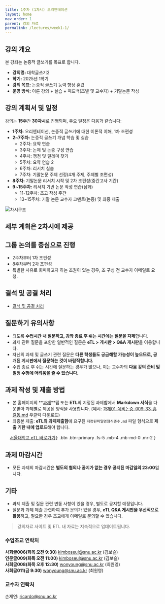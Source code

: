 ```yaml
---
title: 1주차 (1차시) 오리엔테이션
layout: home
nav_order: 1
parent: 강의 자료
permalink: /lectures/week1-1/
---
```


## 강의 개요

본 강좌는 논증적 글쓰기를 목표로 합니다.

- **강의명:** 대학글쓰기2
- **학기:** 2025년 1학기
- **강의 목표:** 논증적 글쓰기 능력 향상 훈련
- **운영 방식:** 이론 강의 + 실습 + 피드백(조별 및 교수자) + 기말논문 작성

## 강의 계획서 및 일정

강의는 **15주**간 **30차시**로 진행되며, 주요 일정은 다음과 같습니다:

- **1주차:** 오리엔테이션, 논증적 글쓰기에 대한 이론적 이해, 1차 조편성
- **2~7주차:** 논증적 글쓰기 개념 학습 및 실습
  - 2주차: 요약 연습
  - 3주차: 논제 및 논증 구성 연습
  - 4주차: 쟁점 및 딜레마 찾기
  - 5주차: 요약 연습 2
  - 6주차: 리서치 실습
  - 7주차: 기말논문 주제 선정(4개 주제, 주제별 조편성)
- **8주차:** 기말논문 리서치 시작 및 2차 조편성(중간고사 기간)
- **9~15주차:** 리서치 기반 논문 작성 연습(심화)
  - 11-12주차: 초고 작성 주간
  - 13~15주차: 기말 논문 교수자 코멘트(논증) 및 최종 제출

![차시구조]({{site.baseurl}}/assets/images/chasi.png)

## 세부 계획은 2차시에 제공

## 그룹 논의를 중심으로 진행
- 2주차부터 1차 조편성
- 8주차부터 2차 조편성
- 특별한 사유로 회피하고자 하는 조원이 있는 경우, 조 구성 전 교수자 이메일로 요청.


## 결석 및 공결 처리

- [결석 및 공결 처리]({{site.baseurl}}/attendance)

## 질문하기 유의사항
  
- 되도록 **수업시간 내 질문하고, 강좌 종료 후 쉬는 시간에는 질문을 자제**합니다.  
- 과제 관련 질문을 포함한 일반적인 질문은 **eTL > 게시판 > Q&A 게시판**을 이용합니다.
- 자신의 과제 및 글쓰기 관련 질문은 **다른 학생들도 궁금해할 가능성이 높으므로, 공개된 게시판에서 질문하는 것이 바람직합니다.**  
- 수업 종료 후 쉬는 시간에 질문하는 경우가 많으나, 이는 교수자의 **다음 강의 준비 및 일정 수행에 어려움을 줄 수 있습니다.**  

## 과제 작성 및 제출 방법

- 본 홈페이지의 **[과제](/assignments)**탭 또는 **ETL**의 지정된 과제함에서 **Markdown 서식**을 다운받아 과제별로 제공된 양식을 사용합니다.  (예시: [과제01-예비논증-009-33-홍길동.md](https://raw.githubusercontent.com/DeepWrite/2025SPRING/main/templates/test.md) 우클릭 다운로드)
- 최종본 제출: **eTL의 과제제출함**에 요구된 `지정된파일명형식준수.md` 파일 형식으로 **제출 기한 내에 업로드**해야 합니다.  

<div align="center"> 

[서울대학교 eTL 바로가기](https://etl.snu.ac.kr){: .btn .btn-primary .fs-5 .mb-4 .mb-md-0 .mr-2 } 

</div>

## 과제 마감시간  
- 모든 과제의 마감시간은 **별도의 협의나 공지가 없는 경우 공지된 마감일의 23:00**입니다.  

## 기타

- 과제 제출 및 질문 관련 변동 사항이 있을 경우, 별도로 공지할 예정입니다.  
- 질문과 과제 제출 관련하여 추가 문의가 있을 경우, **eTL Q&A 게시판을 우선적으로 활용**하고, 필요한 경우 조교에게 이메일로 문의할 수 있습니다.  

> 강의자료 사이트 및 ETL 내 자료는 지속적으로 업데이트됩니다.

### 수업조교 연락처

**사회글006(화목 오전 9:30)** kimboseul@snu.ac.kr (김보슬)  
**인문글009(화목 오전 11:00)** kimboseul@snu.ac.kr (김보슬)  
**사회글008(화목 오후 12:30)** wonyoung@snu.ac.kr (최원영)  
**사회글011(금 9:30)** wonyoung@snu.ac.kr (최원영)  

### 교수자 연락처  
손제연: ricardo@snu.ac.kr
